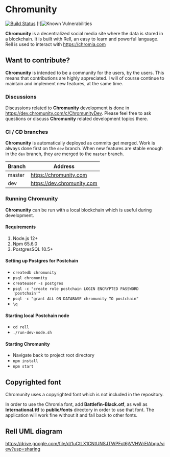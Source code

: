# Chromunity
[![Build Status](https://travis-ci.org/snieking/chromunity.svg?branch=master)](https://travis-ci.org/snieking/chromunity) [![![![Known Vulnerabilities](https://snyk.io/test/github/snieking/chromunity/badge.svg)](https://snyk.io/test/github/snieking/chromunity)

**Chromunity** is a decentralized social media site where the data is stored in a blockchain. It is built with Rell, an easy to learn and powerful language. Rell is used to interact with https://chromia.com

## Want to contribute?

**Chromunity** is intended to be a community for the users, by the users. This means that contributions are highly appreciated. 
I will of course continue to maintain and implement new features, at the same time.

### Discussions
Discussions related to **Chromunity** development is done in https://dev.chromunity.com/c/ChromunityDev. 
Please feel free to ask questions or discuss **Chromunity** related development topics there.

### CI / CD branches
**Chromunity** is automatically deployed as commits get merged. Work is always done first on the `dev` branch. 
When new features are stable enough in the `dev` branch, they are merged to the `master` branch.

| Branch | Address                    |
|--------|----------------------------|
| master | https://chromunity.com     |
| dev    | https://dev.chromunity.com |

### Running Chromunity

**Chromunity** can be run with a local blockchain which is useful during development.

#### Requirements
1. Node.js 12+
2. Npm 65.6.0
3. PostgresSQL 10.5+

#### Setting up Postgres for Postchain
* `createdb chromunity`
* `psql chromunity`
* `createuser -s postgres`
* `psql -c "create role postchain LOGIN ENCRYPTED PASSWORD 'postchain'"`
* `psql -c "grant ALL ON DATABASE chromunity TO postchain"`
* `\q`

#### Starting local Postchain node
* `cd rell`
* `./run-dev-node.sh`

#### Starting Chromunity
* Navigate back to project root directory
* `npm install`
* `npm start`

## Copyrighted font
Chromunity uses a copyrighted font which is not included in the repository.

In order to use the Chromia font, add **Battlefin-Black.otf**, as well as **International.ttf** to **public/fonts** directory in order to use that font. 
The application will work fine without it and fall back to other fonts.

## Rell UML diagram
https://drive.google.com/file/d/1uCtLX1CNtUNSJTWPFot6jVVHWrElAbqq/view?usp=sharing
